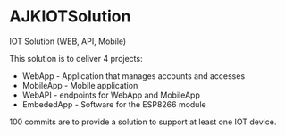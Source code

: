 # AJKIOTSolution
IOT Solution (WEB, API, Mobile)

This solution is to deliver 4 projects:  
- WebApp - Application that manages accounts and accesses   
- MobileApp - Mobile application  
- WebAPI - endpoints for WebApp and MobileApp  
- EmbededApp - Software for the ESP8266 module
  
100 commits are to provide a solution to support at least one IOT device.  

